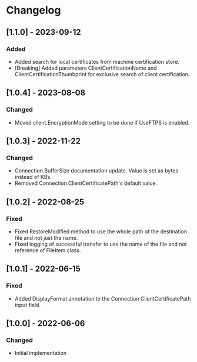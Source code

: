 # Changelog

## [1.1.0] - 2023-09-12
### Added
- Added search for local certificates from machine certification store.
- [Breaking] Added parameters ClientCertificationName and ClientCertificationThumbprint for exclusive search of client certification.

## [1.0.4] - 2023-08-08
### Changed
- Moved client.EncryptionMode setting to be done if UseFTPS is enabled.

## [1.0.3] - 2022-11-22
### Changed
- Connection.BufferSize documentation update. Value is set as bytes instead of KBs.
- Removed Connection.ClientCertificatePath's default value.

## [1.0.2] - 2022-08-25
### Fixed
- Fixed RestoreModified method to use the whole path of the destination file and not just the name.
- Fixed logging of successful transfer to use the name of the file and not reference of FileItem class.

## [1.0.1] - 2022-06-15
### Fixed
- Added DisplayFormat annotation to the Connection ClientCertificatePath input field.

## [1.0.0] - 2022-06-06
### Changed
- Initial implementation
